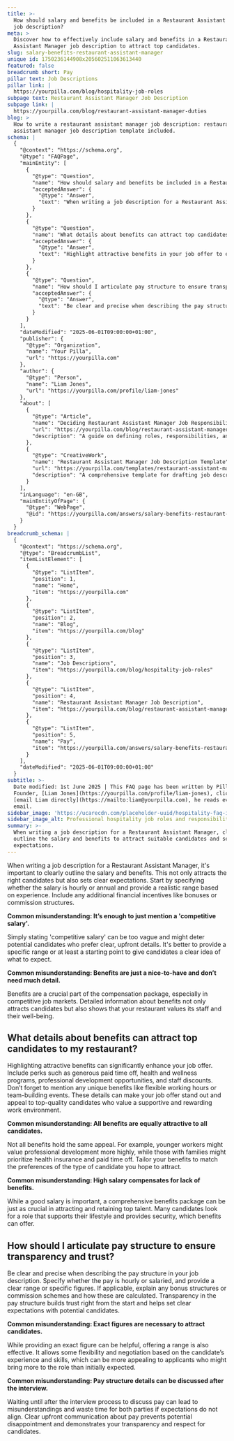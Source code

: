 ```yaml
---
title: >-
  How should salary and benefits be included in a Restaurant Assistant Manager
  job description?
meta: >
  Discover how to effectively include salary and benefits in a Restaurant
  Assistant Manager job description to attract top candidates.
slug: salary-benefits-restaurant-assistant-manager
unique id: 1750236144908x205602511063613440
featured: false
breadcrumb short: Pay
pillar text: Job Descriptions
pillar link: |
  https://yourpilla.com/blog/hospitality-job-roles
subpage text: Restaurant Assistant Manager Job Description
subpage link: |
  https://yourpilla.com/blog/restaurant-assistant-manager-duties
blog: >
  How to write a restaurant assistant manager job description: restaurant
  assistant manager job description template included.
schema: |
  {
    "@context": "https://schema.org",
    "@type": "FAQPage",
    "mainEntity": [
      {
        "@type": "Question",
        "name": "How should salary and benefits be included in a Restaurant Assistant Manager job description?",
        "acceptedAnswer": {
          "@type": "Answer",
          "text": "When writing a job description for a Restaurant Assistant Manager, clearly outline the salary and benefits to attract suitable candidates and set clear expectations. Begin by specifying if the salary is hourly or annual, give a realistic pay range based on experience, and include details about any additional financial incentives such as bonuses or commissions."
        }
      },
      {
        "@type": "Question",
        "name": "What details about benefits can attract top candidates to my restaurant?",
        "acceptedAnswer": {
          "@type": "Answer",
          "text": "Highlight attractive benefits in your job offer to enhance the appeal such as generous paid time off, health and wellness programs, professional development opportunities, and staff discounts. Mention unique benefits like flexible hours or team-building events which can make your job offer stand out to top-quality candidates."
        }
      },
      {
        "@type": "Question",
        "name": "How should I articulate pay structure to ensure transparency and trust?",
        "acceptedAnswer": {
          "@type": "Answer",
          "text": "Be clear and precise when describing the pay structure in your job description. Indicate whether the pay is hourly or salaried, provide a clear range or specifics, and explain any bonus or commission schemes. Transparency in the pay structure establishes trust and sets clear expectations with potential candidates."
        }
      }
    ],
    "dateModified": "2025-06-01T09:00:00+01:00",
    "publisher": {
      "@type": "Organization",
      "name": "Your Pilla",
      "url": "https://yourpilla.com"
    },
    "author": {
      "@type": "Person",
      "name": "Liam Jones",
      "url": "https://yourpilla.com/profile/liam-jones"
    },
    "about": [
      {
        "@type": "Article",
        "name": "Deciding Restaurant Assistant Manager Job Responsibilities and Skills",
        "url": "https://yourpilla.com/blog/restaurant-assistant-manager-duties",
        "description": "A guide on defining roles, responsibilities, and required skills for a Restaurant Assistant Manager position."
      },
      {
        "@type": "CreativeWork",
        "name": "Restaurant Assistant Manager Job Description Template",
        "url": "https://yourpilla.com/templates/restaurant-assistant-manager-job-description",
        "description": "A comprehensive template for drafting job descriptions for a Restaurant Assistant Manager, including required skills and responsibilities."
      }
    ],
    "inLanguage": "en-GB",
    "mainEntityOfPage": {
      "@type": "WebPage",
      "@id": "https://yourpilla.com/answers/salary-benefits-restaurant-assistant-manager"
    }
  }
breadcrumb_schema: |
  {
    "@context": "https://schema.org",
    "@type": "BreadcrumbList",
    "itemListElement": [
      {
        "@type": "ListItem",
        "position": 1,
        "name": "Home",
        "item": "https://yourpilla.com"
      },
      {
        "@type": "ListItem",
        "position": 2,
        "name": "Blog",
        "item": "https://yourpilla.com/blog"
      },
      {
        "@type": "ListItem",
        "position": 3,
        "name": "Job Descriptions",
        "item": "https://yourpilla.com/blog/hospitality-job-roles"
      },
      {
        "@type": "ListItem",
        "position": 4,
        "name": "Restaurant Assistant Manager Job Description",
        "item": "https://yourpilla.com/blog/restaurant-assistant-manager-duties"
      },
      {
        "@type": "ListItem",
        "position": 5,
        "name": "Pay",
        "item": "https://yourpilla.com/answers/salary-benefits-restaurant-assistant-manager"
      }
    ],
    "dateModified": "2025-06-01T09:00:00+01:00"
  }
subtitle: >-
  Date modified: 1st June 2025 | This FAQ page has been written by Pilla
  Founder, [Liam Jones](https://yourpilla.com/profile/liam-jones), click to
  [email Liam directly](https://mailto:liam@yourpilla.com), he reads every
  email.
sidebar_image: 'https://ucarecdn.com/placeholder-uuid/hospitality-faq-image.jpg'
sidebar_image_alt: Professional hospitality job roles and responsibilities
summary: >-
  When writing a job description for a Restaurant Assistant Manager, clearly
  outline the salary and benefits to attract suitable candidates and set clear
  expectations.
---
```

When writing a job description for a Restaurant Assistant Manager, it's important to clearly outline the salary and benefits. This not only attracts the right candidates but also sets clear expectations. Start by specifying whether the salary is hourly or annual and provide a realistic range based on experience. Include any additional financial incentives like bonuses or commission structures.

**Common misunderstanding: It’s enough to just mention a 'competitive salary'.**

Simply stating 'competitive salary' can be too vague and might deter potential candidates who prefer clear, upfront details. It's better to provide a specific range or at least a starting point to give candidates a clear idea of what to expect.

**Common misunderstanding: Benefits are just a nice-to-have and don’t need much detail.**

Benefits are a crucial part of the compensation package, especially in competitive job markets. Detailed information about benefits not only attracts candidates but also shows that your restaurant values its staff and their well-being.

## What details about benefits can attract top candidates to my restaurant?

Highlighting attractive benefits can significantly enhance your job offer. Include perks such as generous paid time off, health and wellness programs, professional development opportunities, and staff discounts. Don’t forget to mention any unique benefits like flexible working hours or team-building events. These details can make your job offer stand out and appeal to top-quality candidates who value a supportive and rewarding work environment.

**Common misunderstanding: All benefits are equally attractive to all candidates.**

Not all benefits hold the same appeal. For example, younger workers might value professional development more highly, while those with families might prioritize health insurance and paid time off. Tailor your benefits to match the preferences of the type of candidate you hope to attract.

**Common misunderstanding: High salary compensates for lack of benefits.**

While a good salary is important, a comprehensive benefits package can be just as crucial in attracting and retaining top talent. Many candidates look for a role that supports their lifestyle and provides security, which benefits can offer.

## How should I articulate pay structure to ensure transparency and trust?

Be clear and precise when describing the pay structure in your job description. Specify whether the pay is hourly or salaried, and provide a clear range or specific figures. If applicable, explain any bonus structures or commission schemes and how these are calculated. Transparency in the pay structure builds trust right from the start and helps set clear expectations with potential candidates.

**Common misunderstanding: Exact figures are necessary to attract candidates.**

While providing an exact figure can be helpful, offering a range is also effective. It allows some flexibility and negotiation based on the candidate’s experience and skills, which can be more appealing to applicants who might bring more to the role than initially expected.

**Common misunderstanding: Pay structure details can be discussed after the interview.**

Waiting until after the interview process to discuss pay can lead to misunderstandings and waste time for both parties if expectations do not align. Clear upfront communication about pay prevents potential disappointment and demonstrates your transparency and respect for candidates.
